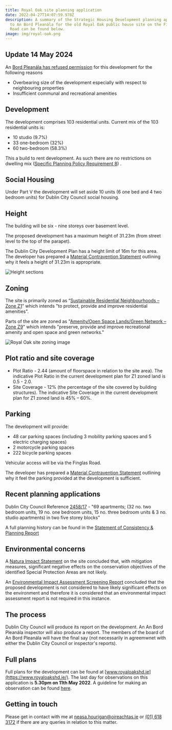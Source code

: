 ```yaml
---
title: Royal Oak site planning application
date: 2022-04-27T14:07:59.978Z
description: A summary of the Strategic Housing Development planning application
  to An Bord Pleanála for the old Royal Oak public house site on the Finglas
  Road can be found below.
image: img/royal-oak.png
---
```

## Update 14 May 2024

An [Bord Pleanála has refused permission](https://www.pleanala.ie/en-ie/case/313255) for this development for the following reasons

* Overbearing size of the development especially with respect to neighbouring properties
* Insufficient communal and recreational amenities  

## Development

The development comprises 103 residential units. Current mix of the 103 residential units is:

* 10 studio (9.7%)
* 33 one-bedroom (32%)
* 60 two-bedroom (58.3%)

This a build to rent development.  As such there are no restrictions on dwelling mix ([Specific Planning Policy Requirement 8](https://www.opr.ie/wp-content/uploads/2019/08/2018-Design-Standards-for-New-Apartments-1.pdf)) .

## Social Housing

Under Part V the development will set aside 10 units (6 one bed and 4 two bedroom units) for Dublin City Council social housing. 

## Height

The building will be six - nine storeys over basement level. 

The proposed development has a maximum height of 31.23m (from street level to the top of the parapet).

The Dublin City Development Plan has a height limit of 16m for this area. The developer has prepared a [Material Contravention Statement](https://www.royaloakshd.ie/data/files/Planning%20Application%20Documents/Planning/Statement%20of%20Material%20Contravention.pdf) outlining why it feels a height of 31.23m is appropriate.

![Height sections](/img/royal-oak-height.png "Height sections")

## Zoning

The site is primarily zoned as “[Sustainable Residential Neighbourhoods – Zone Z1](https://www.dublincity.ie/dublin-city-development-plan-2016-2022/14-land-use-zoning/148-primary-land-use-zoning-categories/1481-sustainable-residential-neighbourhoods-zone-z1)” which intends "to protect, provide and improve residential amenities".

Parts of the site are zoned as "[Amenity/Open Space Lands/Green Network – Zone Z9](https://www.dublincity.ie/dublin-city-development-plan-2016-2022/14-land-use-zoning/148-primary-land-use-zoning-categories/1489-amenity-open-space-lands-green-network-zone-z9)" which intends "preserve, provide and improve recreational amenity and open space and green networks."

![Royal Oak site zoning image](/img/royal-oak-zoning.png "Royal Oak site zoning image")

## Plot ratio and site coverage

* Plot Ratio - 2.44 (amount of floorspace in relation to the site area). The indicative Plot Ratio in the current development plan for Z1 zoned land is 0.5 - 2.0.  
* Site Coverage - 12% (the percentage of the site covered by building structures). The indicative Site Coverage in the current development plan for Z1 zoned land is 45% – 60%.

## Parking

The development will provide:

* 48 car parking spaces (including 3 mobility parking spaces and 5  electric charging spaces)
* 2 motorcycle parking spaces
* 222 bicycle parking spaces

Vehicular access will be via the Finglas Road.

The developer has prepared a [Material Contravention Statement](https://www.royaloakshd.ie/data/files/Planning%20Application%20Documents/Planning/Statement%20of%20Material%20Contravention.pdf) outlining why it feel the parking provided at the development is sufficient.

## Recent planning applications

Dublin City Council Reference [2458/17](https://planning.agileapplications.ie/dublincity/application-details/120552) - "69 apartments; (32 no. two bedroom units, 19 no. one bedroom units, 15 no. three bedroom units & 3 no. studio apartments) in two five storey blocks"

A full planning history can be found in the [Statement of Consistency & Planning Report](https://www.royaloakshd.ie/data/files/Planning%20Application%20Documents/Planning/Statement%20of%20Consistency%20&%20Planning%20Report.pdf)

## Environmental concerns

A [Natura Impact Statement](https://www.royaloakshd.ie/data/files/Planning%20Application%20Documents/Other/Appropriate%20Assessment%20Screening%20and%20Natura%20Impact%20Statement.pdf) on the site concluded that, with mitigation measures, significant negative effects on the conservation objectives of the identified Special Protection Areas are not likely.

An [Environmental Impact Assessment Screening Report](https://www.royaloakshd.ie/data/files/Planning%20Application%20Documents/Other/EIA%20Screening%20Report.pdf) concluded that the proposed development is not considered to have likely significant effects on the environment and therefore it is considered that an environmental impact assessment report is not required in this instance.

## The process

Dublin City Council will produce its report on the development. An An Bord Pleanála inspector will also produce a report. The members of the board of An Bord Pleanála will have the final say (not necessarily in agreemwnet with either the Dublin City Council or inspector's reports).

## Full plans

Full plans for the development can be found at [www.royaloakshd.ie](https://www.royaloakshd.ie/). The last day for observations on this application is **5.30pm on 11th May 2022**. A guideline for making an observation can be found [here](https://neasahourigan.com/post/planning-observation/).

## Getting in touch

Please get in contact with me at [neasa.hourigan@oireachtas.ie](mailto:neasa.hourigan@oireachtas.ie?subject=Royal%20Oak%20SHD&body=Dear%20Neasa%2C%0D%0A%0D%0A) or [(01) 618 3172](tel:+35316183172) if there are any queries in relation to this matter.